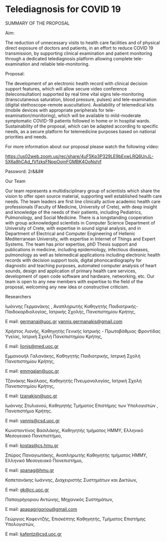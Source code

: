 # Telediagnosis for COVID 19

SUMMARY OF THE PROPOSAL

Aim: 

The reduction of unnecessary visits to health care facilities and of physical direct exposure of doctors and patients, in an effort to reduce COVID 19 transmission, by supporting clinical examination and patient monitoring through a dedicated telediagnosis platform allowing complete tele-examination and reliable tele-monitoring. 

Proposal: 

The development of an electronic health record with clinical decision support features, which will allow secure video conference (teleconsultation) supported by real time vital signs tele-monitoring (transcutaneous saturation, blood pressure, pulses) and tele-examination (digital stethoscope-remote auscultation). Availability of telemedical kits (mobile devices with appropriate peripherals for tele-examination/monitoring), which will be available to mild-moderate symptomatic COVID-19 patients followed in home or in hospital wards. Sustainability of the proposal, which can be adapted according to specific needs, as a secure platform for telemedicine purposes based on national priorities and needs. 



For more information about our proposal please watch the following video:

https://us02web.zoom.us/rec/share/4uF5Kp3P329LE9bExwLRQ6UnJL-5X6a8hCAd_fVfzksFNppOojnFGMBK4OoNshif 

Password: 2r&&*8*# 


Our Team

Our team represents a multidisciplinary group of scientists which share the vision to offer open source material, supporting well established health care needs. The team leaders are first line clinically active academic health care professionals (Faculty of Medicine, University of Crete), with deep insight and knowledge of the needs of their patients, including Pediatrics, Pulmonology, and Social Medicine. There is a longstanding cooperation with group acknowledged scientists in Computer Science Department of University of Crete, with expertise in sound signal analysis, and in Department of Electrical and Computer Engineering of Hellenic Mediterranean University, with expertise in Internet of Things and Expert Systems. The team has prior expertise, phD Thesis support and publications in medicine, including epidemiology, infectious diseases, pulmonology as well as telemedical applications including electronic health records with decision support tools, digital phonocardiography for diagnostic and teaching purposes, automated computer analysis of heart sounds, design and application of primary health care services, development of open code software and hardware, networking, etc. Our team is open to any new members with expertise to the field of the proposal, welcoming any new idea or constructive criticism.

Researchers

Ιωάννης Γερμανάκης , Αναπληρωτής Καθηγητής Παιδιατρικής-Παιδοκαρδιολογίας, Ιατρικής Σχολής, Πανεπιστημίου Κρήτης, 

Ε mail: germanai@uoc.gr yannis.germanakis@gmail.com

Χρήστος Λιονής, Kαθηγητής Γενικής Ιατρικής - Πρωτοβάθμιας Φροντίδας Υγείας, Ιατρική Σχολή Πανεπιστημίου Κρήτης, 

E mail: lionis@med.uoc.gr

Eμμανουήλ Γαλανάκης, Καθηγητής Παιδιατρικής, Ιατρική Σχολή Πανεπιστημίου Κρήτης, 

Ε mail: emmgalan@uoc.gr

Τζανάκης Νικόλαος, Καθηγητής Πνευμονολογίας, Ιατρική Σχολή Πανεπιστημίου Κρήτης, 

E mail: tzanakisn@uoc.gr

Ιωάννης Στυλιανού, Kαθηγητής Τμήματος Επιστήμης των Υπολογιστών , Πανεπιστήμιο Κρήτης. 

E mail: yannis@csd.uoc.gr

Kωνσταντίνος Βασιλάκης, Καθηγητής τμήματος ΗΜΜΥ, Ελληνικό Μεσογειακό Πανεπιστήμιο, 

E mail: kostas@cs.hmu.gr

Σπύρος Παναγιωτάκης, Αναπληρωτής Καθηγητής τμήματος ΗΜΜΥ, Ελληνικό Μεσογειακό Πανεπιστήμιο, 

E mail: spanag@hmu.gr

Καπετανάκης Ιωάννης, Διαχειριστής Συστημάτων και Δικτύων, 

E mail: gk@cc.uoc.gr

Παπαγρήγοριου Αντώνης, Μηχανικός Συστημάτων, 

E mail: apapagrigoriou@gmail.com

Γεώργιος Καφεντζής, Επισκέπτης Καθηγητής, Τμήματος Επιστήμης Υπολογιστών, 

E mail: kafentz@csd.uoc.gr
